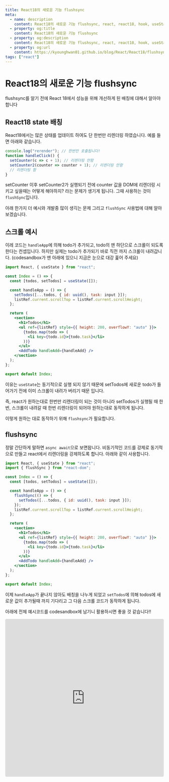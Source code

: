 ```yaml
---
title: React18의 새로운 기능 flushsync
meta:
  - name: description
    content: React18의 새로운 기능 flushsync, react, react18, hook, useState, useRef, useMemo, useEffect, useReducer, useCallback, next
  - property: og:title
    content: React18의 새로운 기능 flushsync
  - property: og:description
    content: React18의 새로운 기능 flushsync, react, react18, hook, useState, useRef, useMemo, useEffect, useReducer, useCallback, next
  - property: og:url
    content: https://kyounghwan01.github.io/blog/React/React18/flushsync/
tags: ["react"]
---
```


# React18의 새로운 기능 flushsync

flushsync를 알기 전에 React 18에서 성능을 위해 개선하게 된 배칭에 대해서 알아야합니다

## React18 state 배칭

React18에서는 많은 상태를 업데이트 하여도 단 한번만 리렌더링 하였습니다. 예를 들면 아래와 같습니다.

```jsx
console.log("rerender"); // 한번만 호출됩니다!
function handleClick() {
  setCounter(c => c + 1); // 리렌더링 안함
  setCounter2(counter => counter + 1); // 리렌더링 안함
  // 리렌더링 함
}
```

setCounter 이후 setCounter2가 실행되기 전에 counter 값을 DOM에 리렌더링 시키고 싶을때는 어떻게 해야하지? 라는 문제가 생기게 됩니다. 그때 사용하는 것이 `flushSync`입니다.

아래 한가지 더 예시와 개발중 많이 생긱는 문제 그리고 `flushSync` 사용법에 대해 알아보겠습니다.

## 스크롤 예시

이레 코드는 `handleApp`에 의해 todo가 추가되고, todo의 맨 하단으로 스크롤이 되도록 한다는 컨셉입니다. 하지만 실제는 todo가 추가되기 바로 직전 까지 스크롤이 내려갑니다. (codesandbox가 맨 아래에 있으니 지금은 눈으로 대강 훑어 주세요)

```jsx
import React, { useState } from "react";

const Index = () => {
  const [todos, setTodos] = useState([]);

  const handleApp = () => {
    setTodos([...todos, { id: uuid(), task: input }]);
    listRef.current.scrollTop = listRef.current.scrollHeight;
  };

  return (
    <section>
      <h1>Todos</h1>
      <ul ref={listRef} style={{ height: 200, overflowY: "auto" }}>
        {todos.map(todo => (
          <li key={todo.id}>{todo.task}</li>
        ))}
      </ul>
      <AddTodo handleAdd={handleAdd} />
    </section>
  );
};

export default Index;
```

이유는 `useState`는 동기적으로 실행 되지 않기 때문에 setTodos에 새로운 todo가 들어가기 전에 이미 스크롤이 내려가 버리기 때문 입니다.

즉, react가 원하는대로 한번만 리렌더링이 되는 것이 아니라 setTodos가 실행될 때 한번, 스크롤이 내려갈 때 한번 리렌더링이 되어야 원하는대로 동작하게 됩니다.

이렇게 원하는 대로 동작하기 위해 `flushsync`가 필요합니다.

## flushsync

정말 간단하게 말하면 `async await`으로 보면돱니다. 비동기적인 코드를 강제로 동기적으로 만들고 react에서 리렌더링을 강제하도록 합니다. 아래와 같이 사용합니다.

```jsx
import React, { useState } from "react";
import { flushSync } from "react-dom";

const Index = () => {
  const [todos, setTodos] = useState([]);

  const handleApp = () => {
    flushSync(() => {
      setTodos([...todos, { id: uuid(), task: input }]);
    });
    listRef.current.scrollTop = listRef.current.scrollHeight;
  };

  return (
    <section>
      <h1>Todos</h1>
      <ul ref={listRef} style={{ height: 200, overflowY: "auto" }}>
        {todos.map(todo => (
          <li key={todo.id}>{todo.task}</li>
        ))}
      </ul>
      <AddTodo handleAdd={handleAdd} />
    </section>
  );
};

export default Index;
```

이제 `handleApp`가 끝나지 않아도 배칭을 나누게 되었고 `setTodos`에 의해 todos에 새로운 값이 추가될때 까지 기다리고 그 다음 스크롤 코드가 동작하게 됩니다.

아래에 전체 예시코드를 codesandbox에 남기니 활용하시면 좋을 것 같습니다!!

<iframe src="https://codesandbox.io/embed/tender-cherry-4j4iyq?fontsize=14&hidenavigation=1&theme=dark"
     style="width:100%; height:500px; border:0; border-radius: 4px; overflow:hidden;"
     title="tender-cherry-4j4iyq"
     allow="accelerometer; ambient-light-sensor; camera; encrypted-media; geolocation; gyroscope; hid; microphone; midi; payment; usb; vr; xr-spatial-tracking"
     sandbox="allow-forms allow-modals allow-popups allow-presentation allow-same-origin allow-scripts"
   ></iframe>

<TagLinks />

<Comment />
